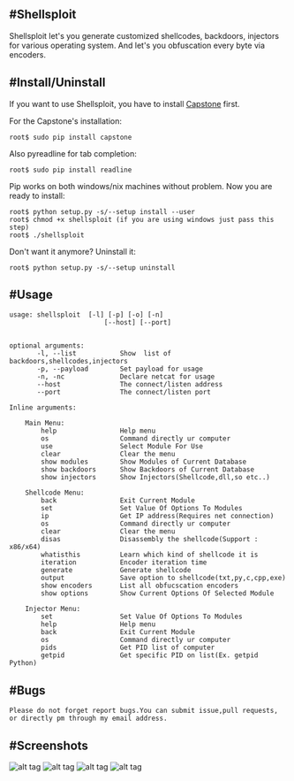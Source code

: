 #Shellsploit 
-------------

Shellsploit let's you generate customized shellcodes, backdoors, injectors for various operating system.
And let's you obfuscation every byte via encoders.
	
#Install/Uninstall	
-------------------

If you want to use Shellsploit, you have to install [Capstone](http://www.capstone-engine.org/) first.

For the Capstone's installation:
    	
    root$ sudo pip install capstone

Also pyreadline for tab completion:
   	
   	root$ sudo pip install readline
    

Pip works on both windows/nix machines without problem. Now you are ready to install:

    root$ python setup.py -s/--setup install --user
    root$ chmod +x shellsploit (if you are using windows just pass this step)
    root$ ./shellsploit

Don't want it anymore? Uninstall it:

    root$ python setup.py -s/--setup uninstall 
 

#Usage
-----

    usage: shellsploit  [-l] [-p] [-o] [-n]
    						[--host] [--port]


    optional arguments:
	  	   -l, --list 			Show  list of backdoors,shellcodes,injectors
	  	   -p, --payload 		Set payload for usage
	  	   -n, -nc 				Declare netcat for usage
	  	   --host				The connect/listen address
	  	   --port				The connect/listen port	

  	Inline arguments:

  		Main Menu:
			help           		Help menu
			os					Command directly ur computer
			use 				Select Module For Use
			clear				Clear the menu
			show modules    	Show Modules of Current Database
			show backdoors    	Show Backdoors of Current Database
			show injectors		Show Injectors(Shellcode,dll,so etc..)

		Shellcode Menu:
			back				Exit Current Module
			set 				Set Value Of Options To Modules
			ip					Get IP address(Requires net connection)
			os					Command directly ur computer
			clear				Clear the menu
			disas				Disassembly the shellcode(Support : x86/x64)
			whatisthis      	Learn which kind of shellcode it is
			iteration			Encoder iteration time
			generate 			Generate shellcode 
			output 				Save option to shellcode(txt,py,c,cpp,exe)
			show encoders		List all obfucscation encoders
			show options		Show Current Options Of Selected Module

		Injector Menu:
			set 				Set Value Of Options To Modules
			help 				Help menu
			back				Exit Current Module
			os  				Command directly ur computer
			pids				Get PID list of computer
			getpid				Get specific PID on list(Ex. getpid Python)


#Bugs
------
	Please do not forget report bugs.You can submit issue,pull requests, or directly pm through my email address.


#Screenshots
-------------

![alt tag](http://i.hizliresim.com/rZojmM.png)
![alt tag](http://i.hizliresim.com/7MrYVv.png)
![alt tag](http://i.hizliresim.com/W18pL2.png)
![alt tag](http://i.hizliresim.com/pBMNO0.png)
